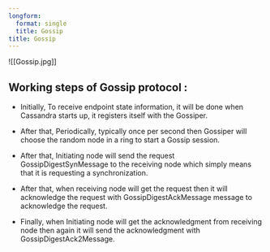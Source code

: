 ```yaml
---
longform:
  format: single
  title: Gossip
title: Gossip
---
```

![[Gossip.jpg]]

## **Working steps of Gossip protocol :**

-  Initially, To receive endpoint state information, it will be done when Cassandra starts up, it registers itself with the Gossiper.

- After that, Periodically, typically once per second then Gossiper will choose the random node in a ring to start a Gossip session.

-  After that, Initiating node will send the request GossipDigestSynMessage to the receiving node which simply means that it is requesting a synchronization.

-  After that, when receiving node will get the request then it will acknowledge the request with GossipDigestAckMessage message to acknowledge the request.

- Finally, when Initiating node will get the acknowledgment from receiving node then again it will send the acknowledgment with GossipDigestAck2Message.
